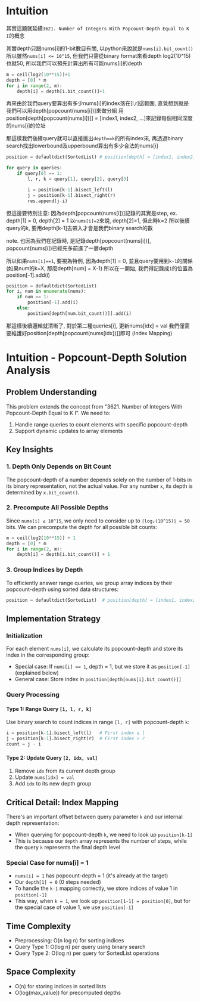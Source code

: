 # Intuition

其實這題就延續`3621. Number of Integers With Popcount-Depth Equal to K I`的概念

其實depth只跟nums[i]的1-bit數目有關, 以python來說就是`nums[i].bit_count()`
所以雖然`nums[i] <= 10^15`, 但我們只需從binary format來看depth
log2(10^15) 也就50, 所以我們可以預先計算出所有可能nums[i]的depth

```py
m = ceil(log2(10**15))+1
depth = [0] * m
for i in range(2, m):
    depth[i] = depth[i.bit_count()]+1
```

再來由於我們query要算出有多少nums[i]的index落在[l,r]這範圍, 直覺想到就是我們可以用depth[popcount(nums[i])]來做分組
用position[depth[popcount(nums[i])]] = [index1, index2, ...]來記錄每個相同深度的nums[i]的位址

那這樣我們後續query就可以直接挑出`depth==k`的所有index來, 再透過binary search找出lowerbound及upperbound算出有多少合法的nums[i]

```py
position = defaultdict(SortedList) # position[depth] = [index1, index2, ...]

for query in queries:
    if query[0] == 1:
        l, r, k = query[1], query[2], query[3]

        i = position[k-1].bisect_left(l)
        j = position[k-1].bisect_right(r)
        res.append(j-i)
```

但這邊要特別注意:
因為depth[popcount(nums[i])]記錄的其實是step, ex. depth[1] = 0, depth[2] = 1
以`nums[i]=2`來說, depth[2]=1, 但此時k=2
所以後續query的k, 要用depth[k-1]去帶入才會是我們binary search的數

note. 也因為我們在記錄時, 是記錄depth[popcount(nums[i])], popcount(nums[i])已經先多前進了一層depth

所以如果`nums[i]==1`, 要視為特例, 因為depth[1] = 0, 並且query要用到`k-1`的關係(如果num的k=X, 那麼depth[num] = X-1)
所以在一開始, 我們得記錄成`1`的位置為 position[-1].add(i)

```py
position = defaultdict(SortedList)
for i, num in enumerate(nums):
    if num == 1:
        position[-1].add(i)
    else:
        position[depth[num.bit_count()]].add(i)
```

那這樣後續邏輯就清晰了, 對於第二種queries[i], 更新nums[idx] = val
我們僅需要維護好position[depth[popcount(nums[idx])]]即可 (Index Mapping)


# Intuition - Popcount-Depth Solution Analysis

## Problem Understanding

This problem extends the concept from "3621. Number of Integers With Popcount-Depth Equal to K I". We need to:
1. Handle range queries to count elements with specific popcount-depth
2. Support dynamic updates to array elements

## Key Insights

### 1. Depth Only Depends on Bit Count
The popcount-depth of a number depends solely on the number of 1-bits in its binary representation, not the actual value. For any number `x`, its depth is determined by `x.bit_count()`.

### 2. Precompute All Possible Depths
Since `nums[i] ≤ 10^15`, we only need to consider up to `⌈log₂(10^15)⌉ ≈ 50` bits. We can precompute the depth for all possible bit counts:

```python
m = ceil(log2(10**15)) + 1
depth = [0] * m
for i in range(2, m):
    depth[i] = depth[i.bit_count()] + 1
```

### 3. Group Indices by Depth
To efficiently answer range queries, we group array indices by their popcount-depth using sorted data structures:

```python
position = defaultdict(SortedList)  # position[depth] = [index1, index2, ...]
```

## Implementation Strategy

### Initialization
For each element `nums[i]`, we calculate its popcount-depth and store its index in the corresponding group:
- Special case: If `nums[i] == 1`, depth = 1, but we store it as `position[-1]` (explained below)
- General case: Store index in `position[depth[nums[i].bit_count()]]`

### Query Processing

#### Type 1: Range Query `[1, l, r, k]`
Use binary search to count indices in range `[l, r]` with popcount-depth `k`:
```python
i = position[k-1].bisect_left(l)   # First index ≥ l
j = position[k-1].bisect_right(r)  # First index > r
count = j - i
```

#### Type 2: Update Query `[2, idx, val]`
1. Remove `idx` from its current depth group
2. Update `nums[idx] = val`
3. Add `idx` to its new depth group

## Critical Detail: Index Mapping

There's an important offset between query parameter `k` and our internal depth representation:
- When querying for popcount-depth `k`, we need to look up `position[k-1]`
- This is because our `depth` array represents the number of steps, while the query `k` represents the final depth level

### Special Case for nums[i] = 1
- `nums[i] = 1` has popcount-depth = 1 (it's already at the target)
- Our `depth[1] = 0` (0 steps needed)
- To handle the `k-1` mapping correctly, we store indices of value 1 in `position[-1]`
- This way, when `k = 1`, we look up `position[1-1] = position[0]`, but for the special case of value 1, we use `position[-1]`

## Time Complexity
- Preprocessing: O(n log n) for sorting indices
- Query Type 1: O(log n) per query using binary search
- Query Type 2: O(log n) per query for SortedList operations

## Space Complexity
- O(n) for storing indices in sorted lists
- O(log(max_value)) for precomputed depths